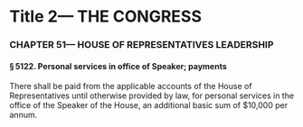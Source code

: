 
# Title 2— THE CONGRESS
### CHAPTER 51— HOUSE OF REPRESENTATIVES LEADERSHIP
#### § 5122. Personal services in office of Speaker; payments

There shall be paid from the applicable accounts of the House of Representatives until otherwise provided by law, for personal services in the office of the Speaker of the House, an additional basic sum of $10,000 per annum.
